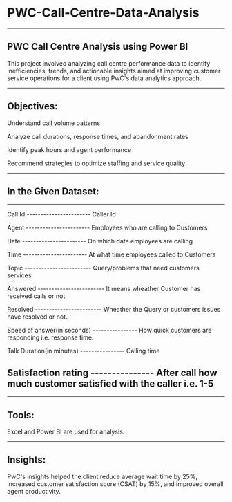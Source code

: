 # PWC-Call-Centre-Data-Analysis

------------------------------------------
PWC Call Centre Analysis using Power BI
------------------------------------------

This project involved analyzing call centre performance data to identify inefficiencies, trends, and actionable insights aimed at improving customer service operations 
for a client using PwC's data analytics approach.

--------------------------
Objectives:
--------------------------

Understand call volume patterns

Analyze call durations, response times, and abandonment rates

Identify peak hours and agent performance

Recommend strategies to optimize staffing and service quality

----------------------
In the Given Dataset:
----------------------
--------------------------------------------------------------------------------------------------
Call Id      -----------------------                  Caller Id

Agent        -----------------------                  Employees who are calling to Customers

Date         -----------------------                  On which date employees are calling

Time         -----------------------                  At what time employees called to Customers

Topic       ------------------------                  Query/problems that need customers services

Answered    ------------------------                  It means wheather Customer has received calls or not

Resolved    ------------------------                  Wheather the Query or customers issues have resolved or not.

Speed of answer(in seconds)     ----------------      How quick customers are responding i.e. response time.

Talk Duration(in minutes)       ----------------      Calling time

Satisfaction rating             ---------------       After call how much customer satisfied with the caller i.e. 1-5
------------------------------------------------------------------------------------------------------


---------------
Tools:
---------------
Excel and Power BI are used for analysis.

----------
Insights:
----------

PwC's insights helped the client reduce average wait time by 25%, increased customer satisfaction score (CSAT) by 15%, and improved overall agent productivity.




